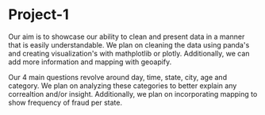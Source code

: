 # Project-1
Our aim is to showcase our ability to clean and present data in a manner that is easily understandable. 
We plan on cleaning the data using panda's and creating visualization's with mathplotlib or plotly.
Additionally, we can add more information and mapping with geoapify.

Our 4 main questions revolve around day, time, state, city, age and category. 
We plan on analyzing these categories to better explain any correaltion and/or insight.
Additionally, we plan on incorporating mapping to show frequency of fraud per state.
